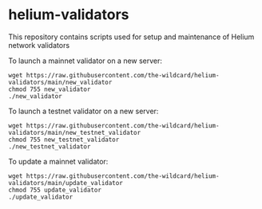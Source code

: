 ﻿# helium-validators

This repository contains scripts used for setup and maintenance of Helium network validators

To launch a mainnet validator on a new server: 
```
wget https://raw.githubusercontent.com/the-wildcard/helium-validators/main/new_validator
chmod 755 new_validator
./new_validator
```

To launch a testnet validator on a new server: 
```
wget https://raw.githubusercontent.com/the-wildcard/helium-validators/main/new_testnet_validator
chmod 755 new_testnet_validator
./new_testnet_validator
```

To update a mainnet validator: 
```
wget https://raw.githubusercontent.com/the-wildcard/helium-validators/main/update_validator
chmod 755 update_validator
./update_validator
```